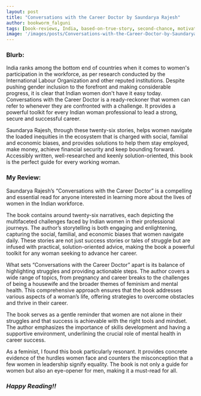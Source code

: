 ```yaml
---
layout: post
title: "Conversations with the Career Doctor by Saundarya Rajesh"
author: bookworm_falguni
tags: [book-reviews, India, based-on-true-story, second-chance, motivational, inspirational, non-fiction, self-help, guide, educational, life, mental-health, feminism, dreams, success, positivity, habits, personality, corporate, work, business, finance, entrepreneurship, career, education, family, community, partner, competition, communication]
image: '/images/posts/Conversations-with-the-Career-Doctor-by-Saundarya-Rajesh.jpg'
---
```


### **Blurb:**
India ranks among the bottom end of countries when it comes to women's participation in the workforce, as per research conducted by the International Labour Organization and other reputed institutions. Despite pushing gender inclusion to the forefront and making considerable progress, it is clear that Indian women don't have it easy today. Conversations with the Career Doctor is a ready-reckoner that women can refer to whenever they are confronted with a challenge. It provides a powerful toolkit for every Indian woman professional to lead a strong, secure and successful career.

Saundarya Rajesh, through these twenty-six stories, helps women navigate the loaded inequities in the ecosystem that is charged with social, familial and economic biases, and provides solutions to help them stay employed, make money, achieve financial security and keep bounding forward. Accessibly written, well-researched and keenly solution-oriented, this book is the perfect guide for every working woman.

### **My Review:**
Saundarya Rajesh’s “Conversations with the Career Doctor” is a compelling and essential read for anyone interested in learning more about the lives of women in the Indian workforce. 

The book contains around twenty-six narratives, each depicting the multifaceted challenges faced by Indian women in their professional journeys. The author’s storytelling is both engaging and enlightening, capturing the social, familial, and economic biases that women navigate daily. These stories are not just success stories or tales of struggle but are infused with practical, solution-oriented advice, making the book a powerful toolkit for any woman seeking to advance her career.

What sets “Conversations with the Career Doctor” apart is its balance of highlighting struggles and providing actionable steps. The author covers a wide range of topics, from pregnancy and career breaks to the challenges of being a housewife and the broader themes of feminism and mental health. This comprehensive approach ensures that the book addresses various aspects of a woman’s life, offering strategies to overcome obstacles and thrive in their career.

The book serves as a gentle reminder that women are not alone in their struggles and that success is achievable with the right tools and mindset. The author emphasizes the importance of skills development and having a supportive environment, underlining the crucial role of mental health in career success.

As a feminist, I found this book particularly resonant. It provides concrete evidence of the hurdles women face and counters the misconception that a few women in leadership signify equality. The book is not only a guide for women but also an eye-opener for men, making it a must-read for all.

### ***Happy Reading!!***
